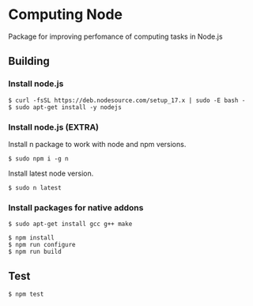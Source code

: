 # Computing Node

Package for improving perfomance of computing tasks in Node.js

## Building

### Install node.js

```shell
$ curl -fsSL https://deb.nodesource.com/setup_17.x | sudo -E bash -
$ sudo apt-get install -y nodejs
```

### Install node.js (EXTRA)

Install n package to work with node and npm versions.

```shell
$ sudo npm i -g n
```

Install latest node version.

```shell
$ sudo n latest
```

### Install packages for native addons

```shell
$ sudo apt-get install gcc g++ make
```

```shell
$ npm install
$ npm run configure
$ npm run build
```

## Test

```shell
$ npm test
```